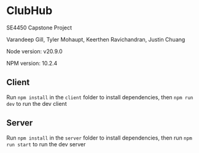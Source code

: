 # ClubHub

SE4450 Capstone Project

Varandeep Gill, Tyler Mohaupt, Keerthen Ravichandran, Justin Chuang

Node version: v20.9.0

NPM version: 10.2.4

## Client

Run `npm install` in the `client` folder to install dependencies, then `npm run dev` to run the dev client

## Server

Run `npm install` in the `server` folder to install dependencies, then run `npm run start` to run the dev server
